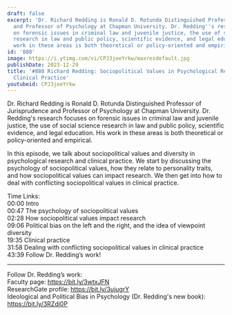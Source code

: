 ```yaml
---
draft: false
excerpt: 'Dr. Richard Redding is Ronald D. Rotunda Distinguished Professor of Jurisprudence
  and Professor of Psychology at Chapman University. Dr. Redding''s research focuses
  on forensic issues in criminal law and juvenile justice, the use of social science
  research in law and public policy, scientific evidence, and legal education.  His
  work in these areas is both theoretical or policy-oriented and empirical. '
id: '880'
image: https://i.ytimg.com/vi/CPJ3joeYrkw/maxresdefault.jpg
publishDate: 2023-12-29
title: '#880 Richard Redding: Sociopolitical Values in Psychological Research and
  Clinical Practice'
youtubeid: CPJ3joeYrkw
---
```

<div class="timelinks">

Dr. Richard Redding is Ronald D. Rotunda Distinguished Professor of Jurisprudence and Professor of Psychology at Chapman University. Dr. Redding's research focuses on forensic issues in criminal law and juvenile justice, the use of social science research in law and public policy, scientific evidence, and legal education.  His work in these areas is both theoretical or policy-oriented and empirical. 

In this episode, we talk about sociopolitical values and diversity in psychological research and clinical practice. We start by discussing the psychology of sociopolitical values, how they relate to personality traits, and how sociopolitical values can impact research. We then get into how to deal with conflicting sociopolitical values in clinical practice.

Time Links:  
<time>00:00</time> Intro  
<time>00:47</time> The psychology of sociopolitical values  
<time>02:28</time> How sociopolitical values impact research  
<time>09:06</time> Political bias on the left and the right, and the idea of viewpoint diversity  
<time>19:35</time> Clinical practice  
<time>31:58</time> Dealing with conflicting sociopolitical values in clinical practice  
<time>43:39</time> Follow Dr. Redding’s work!

---

Follow Dr. Redding’s work:  
Faculty page: https://bit.ly/3wtxJFN  
ResearchGate profile: https://bit.ly/3ujugrY  
Ideological and Political Bias in Psychology (Dr. Redding's new book): https://bit.ly/3RZdi0P
</div>

